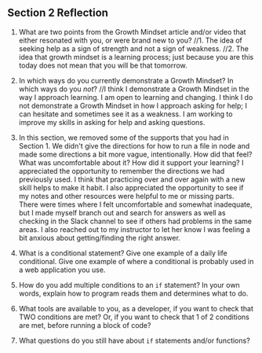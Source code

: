 ## Section 2 Reflection

1. What are two points from the Growth Mindset article and/or video that either resonated with you, or were brand new to you?
//1. The idea of seeking help as a sign of strength and not a sign of weakness.
//2. The idea that growth mindset is a learning process; just because you are this today does not mean that you will be that tomorrow.
2. In which ways do you currently demonstrate a Growth Mindset? In which ways do you _not_?
//I think I demonstrate a Growth Mindset in the way I approach learning. I am open to learning and changing. I think I do not demonstrate a Growth Mindset in how I approach asking for help; I can hesitate and sometimes see it as a weakness. I am working to improve my skills in asking for help and asking questions.
3. In this section, we removed some of the supports that you had in Section 1. We didn't give the directions for how to run a file in node and made some directions a bit more vague, intentionally. How did that feel? What was uncomfortable about it? How did it support your learning?
I appreciated the opportunity to remember the directions we had previously used. I think that practicing over and over again with a new skill helps to make it habit. I also appreciated the opportunity to see if my notes and other resources were helpful to me or missing parts. There were times where I felt uncomfortable and somewhat inadequate, but I made myself branch out and search for answers as well as checking in the Slack channel to see if others had problems in the same areas. I also reached out to my instructor to let her know I was feeling a bit anxious about getting/finding the right answer. 

4. What is a conditional statement? Give one example of a daily life conditional. Give one example of where a conditional is probably used in a web application you use.

5. How do you add multiple conditions to an `if` statement? In your own words, explain how to program reads them and determines what to do.

6. What tools are available to you, as a developer, if you want to check that TWO conditions are met? Or, if you want to check that 1 of 2 conditions are met, before running a block of code?

7. What questions do you still have about `if` statements and/or functions?
